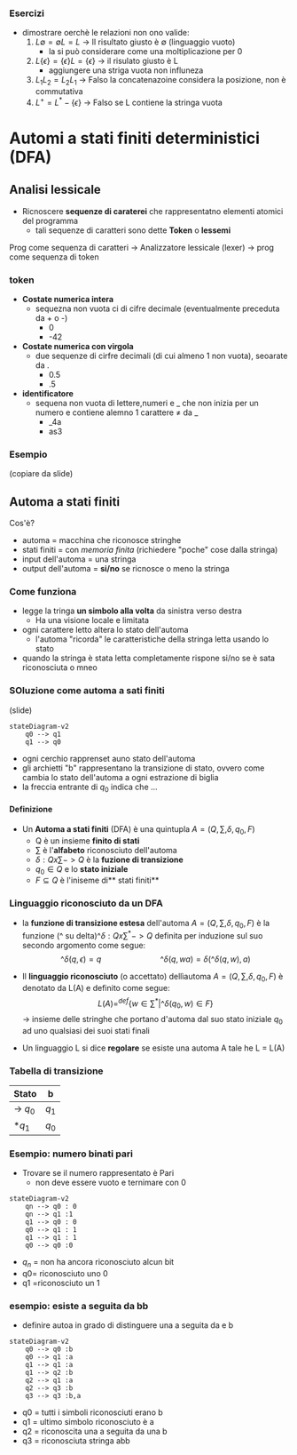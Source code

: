 ### Esercizi
- dimostrare oerchè le relazioni non ono valide:
	1. $L \emptyset = \emptyset L = L$  -> Il risultato giusto è $\emptyset$ (linguaggio vuoto)
		 - la si può considerare come una moltiplicazione per 0
	2. $L\{\epsilon\}=\{\epsilon\}L=\{\epsilon\}$ -> il risulato giusto è L
		-  aggiungere una striga vuota non influneza
	3.  $L_1L_2=L_2L_1$ -> Falso la concatenazoine considera la posizione, non è commutativa
	4.  $L^+=L^*-\{\epsilon\}$ -> Falso se L contiene la stringa vuota 


# Automi a stati finiti deterministici (DFA)
	
## Analisi lessicale
- Ricnoscere **sequenze di caraterei** che rappresentatno elementi atomici del programma
	- tali sequenze di caratteri sono dette **Token** o **lessemi** 

Prog come sequenza di caratteri -> Analizzatore lessicale (lexer) -> prog come sequenza di token

### token
- **Costate numerica intera**
	- sequezna non vuota ci di cifre decimale (eventualmente preceduta da + o -)
		- 0
		- -42
- **Costate numerica con virgola**
	- due sequenze di cirfre decimali (di cui almeno 1 non vuota), seoarate da .
		- 0.5
		- .5     
- **identificatore**
	- sequena non vuota di lettere,numeri e _ che non inizia per un numero e contiene alemno 1 carattere  $\neq$ da _
		- _4a
		- as3

### Esempio
(copiare da slide)

## Automa a stati finiti
Cos'è?
- automa = macchina che riconosce stringhe
- stati finiti = con *memoria finita* (richiedere "poche" cose dalla stringa)
- input dell'automa = una stringa
- output dell'automa = **si/no** se ricnosce o meno la stringa

### Come funziona
- legge la tringa **un simbolo alla volta** da sinistra verso destra
	- Ha una visione locale e limitata
- ogni carattere letto altera lo stato dell'automa
	- l'automa "ricorda"    le caratteristiche della stringa letta usando lo stato
- quando la stringa è stata letta completamente rispone si/no se è sata riconosciuta o mneo

### SOluzione come automa a sati finiti
(slide)
```mermaid 
stateDiagram-v2
	q0 --> q1
	q1 --> q0

```
- ogni cerchio rapprenset auno stato dell'automa
- gli archietti "b" rappresentano la transizione di stato, ovvero come cambia lo stato dell'automa a ogni estrazione di biglia
- la freccia entrante di $q_0$ indica che ...

#### Definizione
- Un **Automa a stati finiti** (DFA) è una quintupla $A=(Q,\sum,\delta,q_0,F)$
	- Q è un insieme **finito di stati**
	- $\sum$ è l'**alfabeto** riconosciuto dell'automa
	- $\delta:Qx\sum -> Q$ è la **fuzione di transizione**
	- $q_0 \in Q$ e lo **stato iniziale**
	- $F \subseteq Q$ è l'iniseme di** stati finiti**

### Linguaggio riconosciuto da un DFA
- la **funzione di transizione estesa** dell'automa $A = (Q, \sum, \delta, q_0, F)$ è la funzione (^ su delta)$\^{\delta} : Q x \sum^* -> Q$ definita per induzione sul suo secondo argomento come segue:
$$\^{\delta} (q,\epsilon)=q \ \ \ \ \ \ \ \ \ \ \  \ \ \ \ \ \ \ \ \ \ \ \ \ \ \ \ \^{\delta} (q,wa) = \delta(\^{\delta} (q,w),a)$$

- Il **linguaggio riconosciuto** (o accettato) dellìautoma $A = (Q, \sum, \delta, q_0, F)$ è denotato da L(A) e definito come segue:
$$L(A)=^{def}\{w \in \sum^* | \^{\delta}(q_0,w) \in F\}$$ -> insieme delle stringhe che portano d'automa dal suo stato iniziale $q_0$ ad uno qualsiasi dei suoi stati finali

- Un linguaggio L si dice **regolare** se esiste una automa A tale he L = L(A)

### Tabella di transizione
| Stato | b|
|---|---|
| -> $q_0$| $q_1$|
|\*$q_1$ | $q_0$  |

### Esempio: numero binati pari
- Trovare se il numero rappresentato è Pari
	- non deve essere vuoto e ternimare con 0
	
	
```mermaid 
stateDiagram-v2 
	qn --> q0 : 0
	qn --> q1 :1
	q1 --> q0 : 0
	q0 --> q1 : 1
	q1 --> q1 : 1
	q0 --> q0 :0

```

- $q_n$ = non ha ancora riconosciuto alcun bit
- q0= riconosciuto uno 0
- q1 =riconosciuto un 1

### esempio: esiste a seguita da bb
- definire autoa in grado di distinguere una a seguita da e b
```mermaid 
stateDiagram-v2 
	q0 --> q0 :b
	q0 --> q1 :a
	q1 --> q1 :a
	q1 --> q2 :b
	q2 --> q1 :a
	q2 --> q3 :b
	q3 --> q3 :b,a

```

- q0 = tutti i simboli riconosciuti erano b
- q1 = ultimo simbolo riconosciuto è a
- q2 = riconoscita una a seguita da una b
- q3 = riconosciuta stringa abb